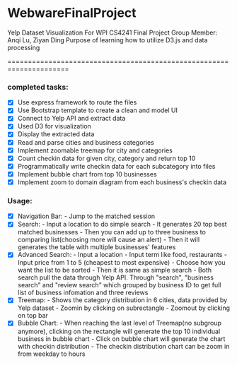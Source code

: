 # WebwareFinalProject


Yelp Dataset Visualization
For WPI CS4241 Final Project
Group Member: Anqi Lu, Ziyan Ding
Purpose of learning how to utilize D3.js and data processing

=====================================================================
### completed tasks:
- [x] Use express framework to route the files
- [x] Use Bootstrap template to create a clean and model UI
- [x] Connect to Yelp API and extract data
- [x] Used D3 for visualization
- [x] Display the extracted data
- [x] Read and parse cities and business categories
- [x] Implement zoomable treemap for city and categories
- [x] Count checkin data for given city, category and return top 10
- [x] Programmatically write checkin data for each subcategory into files
- [x] Implement bubble chart from top 10 businesses
- [x] Implement zoom to domain diagram from each business's checkin data

### Usage:
- [x] Navigation Bar:
		- Jump to the matched session
- [x] Search:
		- Input a location to do simple search
		- It generates 20 top best matched businesses
		- Then you can add up to three business to comparing list(choosing more will cause an alert)
		- Then it will generates the table with multiple businesses' features
- [x] Advanced Search:
		- Input a location
		- Input term like food, restaurants
		- Input price from 1 to 5 (cheapest to most expensive)
		- Choose how you want the list to be sorted
		- Then it is same as simple search
		- Both search pull the data through Yelp API. Through "search", "business search" and "review search" which grouped by business ID to get full list of
		business infomation and three reviews
- [x] Treemap:
		- Shows the category distribution in 6 cities, data provided by Yelp dataset
		- Zoomin by clicking on subrectangle
		- Zoomout by clicking on top bar
- [x] Bubble Chart:
		- When reaching the last level of Treemap(no subgroup anymore), clicking on the rectangle will generate the top 10 individual business in bubble chart
		- Click on bubble chart will generate the chart with checkin distribution
		- The checkin distribution chart can be zoom in from weekday to hours
